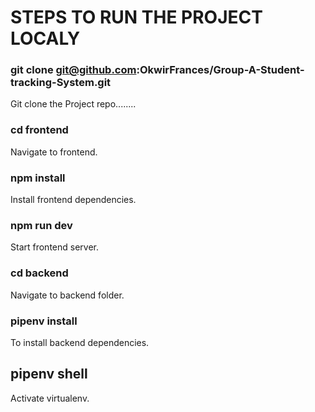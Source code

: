 # STEPS TO RUN THE PROJECT LOCALY

### git clone git@github.com:OkwirFrances/Group-A-Student-tracking-System.git 
Git clone the Project repo........

### cd frontend
Navigate to frontend.

### npm install
Install  frontend dependencies.
### npm run dev
Start frontend server.

### cd backend
Navigate to backend folder.

### pipenv install
To install backend dependencies.
## pipenv shell
Activate virtualenv.
